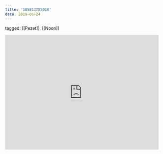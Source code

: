 ```yaml
---
title: '185813785010'
date: 2019-06-24
---
```

tagged: [[Pezet]], [[Noon]]
<iframe allow="accelerometer; autoplay; clipboard-write; encrypted-media; gyroscope; picture-in-picture" allowfullscreen="" frameborder="0" height="375" id="youtube_iframe" src="https://www.youtube.com/embed/tnwlojdZszo?feature=oembed&amp;enablejsapi=1&amp;origin=https://safe.txmblr.com&amp;wmode=opaque" width="500"></iframe>